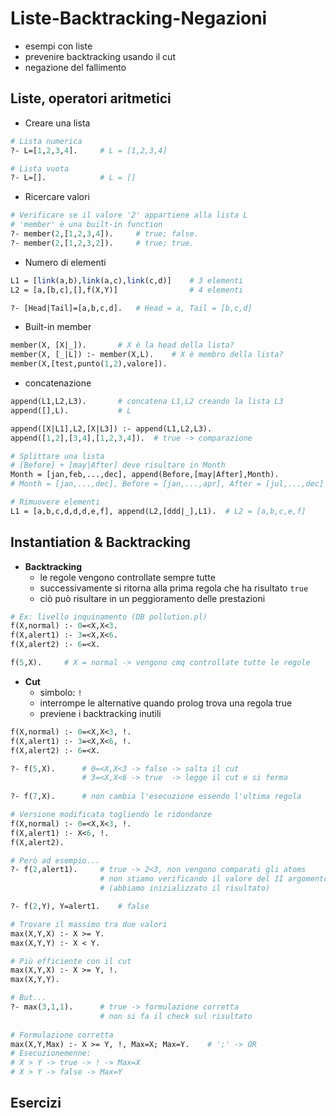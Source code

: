 # Liste-Backtracking-Negazioni

- esempi con liste
- prevenire backtracking usando il cut
- negazione del fallimento

## Liste, operatori aritmetici

- Creare una lista

```perl
# Lista numerica
?- L=[1,2,3,4].		# L = [1,2,3,4]

# Lista vuota
?- L=[].			# L = []
```

- Ricercare valori

```perl
# Verificare se il valore '2' appartiene alla lista L
# 'member' è una built-in function
?- member(2,[1,2,3,4]).		# true; false.
?- member(2,[1,2,3,2]).		# true; true.
```

- Numero di elementi

```perl
L1 = [link(a,b),link(a,c),link(c,d)]	# 3 elementi
L2 = [a,[b,c],[],f(X,Y)]				# 4 elementi

?- [Head|Tail]=[a,b,c,d].	# Head = a, Tail = [b,c,d]
```

- Built-in member

```perl
member(X, [X|_]).		# X è la head della lista?
member(X, [_|L]) :- member(X,L).	# X è membro della lista?
member(X,[test,punto(1,2),valore]).

```

- concatenazione

```perl
append(L1,L2,L3).		# concatena L1,L2 creando la lista L3
append([],L).			# L

append([X|L1],L2,[X|L3]) :- append(L1,L2,L3).
append([1,2],[3,4],[1,2,3,4]).	# true -> comparazione

# Splittare una lista
# [Before] + [may|After] deve risultare in Month
Month = [jan,feb,...,dec], append(Before,[may|After],Month).
# Month = [jan,...,dec], Before = [jan,...,apr], After = [jul,...,dec]

# Rimuovere elementi
L1 = [a,b,c,d,d,d,e,f], append(L2,[ddd|_],L1).	# L2 = [a,b,c,e,f]
```

## Instantiation & Backtracking

- **Backtracking**
  - le regole vengono controllate sempre tutte
  - successivamente si ritorna alla prima regola che ha risultato `true`
  - ciò può risultare in un peggioramento delle prestazioni

```perl
# Ex: livello inquinamento (DB pollution.pl)
f(X,normal) :- 0=<X,X<3.
f(X,alert1) :- 3=<X,X<6.
f(X,alert2) :- 6=<X.

f(5,X).		# X = normal -> vengono cmq controllate tutte le regole
```

- **Cut**
  - simbolo: `!`
  - interrompe le alternative quando prolog trova una regola true
  - previene i backtracking inutili

```perl
f(X,normal) :- 0=<X,X<3, !.
f(X,alert1) :- 3=<X,X<6, !.
f(X,alert2) :- 6=<X.

?- f(5,X). 		# 0=<X,X<3 -> false -> salta il cut
				# 3=<X,X<6 -> true  -> legge il cut e si ferma
			
?- f(7,X).		# non cambia l'esecuzione essendo l'ultima regola
```

```perl
# Versione modificata togliendo le ridondanze
f(X,normal) :- 0=<X,X<3, !.
f(X,alert1) :- X<6, !.
f(X,alert2).

# Però ad esempio...
?- f(2,alert1).		# true -> 2<3, non vengono comparati gli atoms
					# non stiamo verificando il valore del II argomento
					# (abbiamo inizializzato il risultato)

?- f(2,Y), Y=alert1.	# false
```

```perl
# Trovare il massimo tra due valori
max(X,Y,X) :- X >= Y.
max(X,Y,Y) :- X < Y.

# Più efficiente con il cut
max(X,Y,X) :- X >= Y, !.
max(X,Y,Y).

# But...
?- max(3,1,1).		# true -> formulazione corretta
					# non si fa il check sul risultato
					
# Formulazione corretta
max(X,Y,Max) :- X >= Y, !, Max=X; Max=Y.	# ';' -> OR
# Esecuzionemenne:
# X > Y -> true -> ! -> Max=X
# X > Y -> false -> Max=Y

```

## Esercizi





